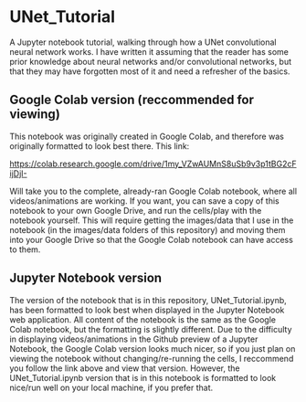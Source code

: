 # UNet_Tutorial
A Jupyter notebook tutorial, walking through how a UNet convolutional neural network works. I have written it assuming that the reader has some prior knowledge about neural networks and/or convolutional networks, but that they may have forgotten most of it and need a refresher of the basics.

## Google Colab version (reccommended for viewing)
This notebook was originally created in Google Colab, and therefore was originally formatted to look best there. This link:

https://colab.research.google.com/drive/1my_VZwAUMnS8uSb9v3p1tBG2cFijDjI-

Will take you to the complete, already-ran Google Colab notebook, where all videos/animations are working. If you want, you can save a copy of this notebook to your own Google Drive, and run the cells/play with the notebook yourself. This will require getting the images/data that I use in the notebook (in the images/data folders of this repository) and moving them into your Google Drive so that the Google Colab notebook can have access to them.

## Jupyter Notebook version
The version of the notebook that is in this repository, UNet_Tutorial.ipynb, has been formatted to look best when displayed in the Jupyter Notebook web application. All content of the notebook is the same as the Google Colab notebook, but the formatting is slightly different. Due to the difficulty in displaying videos/animations in the Github preview of a Jupyter Notebook, the Google Colab version looks much nicer, so if you just plan on viewing the notebook without changing/re-running the cells, I reccommend you follow the link above and view that version. However, the UNet_Tutorial.ipynb version that is in this notebook is formatted to look nice/run well on your local machine, if you prefer that.
